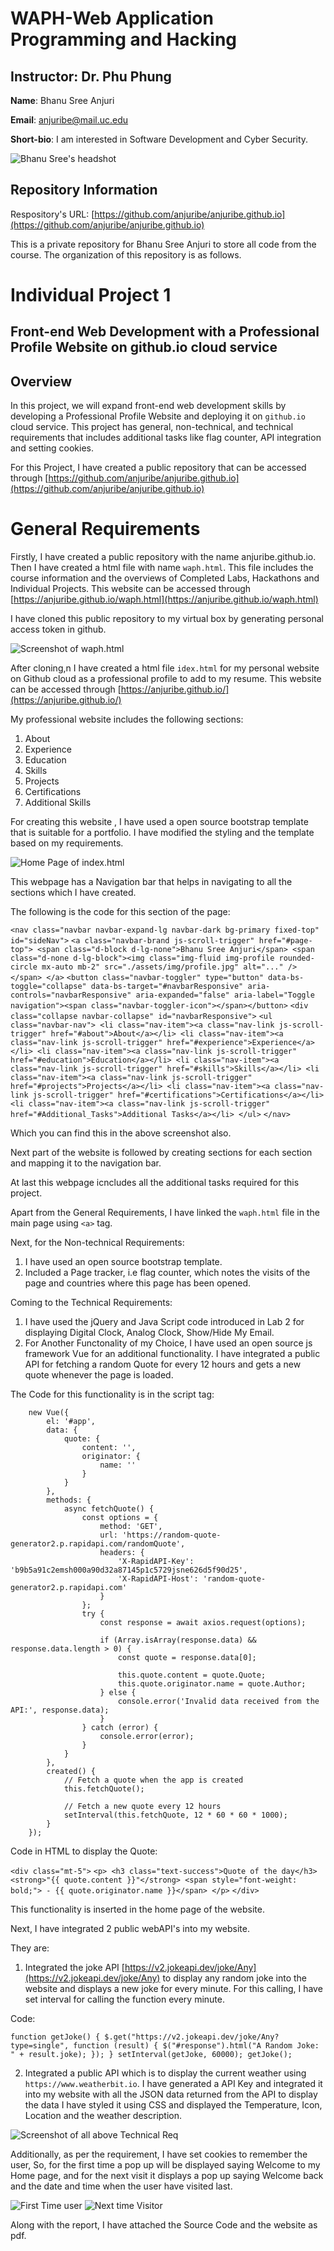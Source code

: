 # WAPH-Web Application Programming and Hacking

## Instructor: Dr. Phu Phung

**Name**: Bhanu Sree Anjuri

**Email**: anjuribe@mail.uc.edu

**Short-bio**: I am interested in Software Development and Cyber Security. 

![Bhanu Sree's headshot](assets/img/headshot.jpeg)

## Repository Information

Respository's URL: [https://github.com/anjuribe/anjuribe.github.io](https://github.com/anjuribe/anjuribe.github.io)

This is a private repository for Bhanu Sree Anjuri to store all code from the
course. The organization of this repository is as follows.

# Individual Project 1
## Front-end Web Development with a Professional Profile Website on github.io cloud service

## Overview 
In this project, we will expand front-end web development skills by developing a Professional Profile Website and deploying it on `github.io` cloud service. This project has general, non-technical, and technical requirements that includes additional tasks like flag counter, API integration and setting cookies. 

For this Project, I have created a public repository that can be accessed through [https://github.com/anjuribe/anjuribe.github.io](https://github.com/anjuribe/anjuribe.github.io)

# General Requirements

Firstly, I have created a public repository with the name anjuribe.github.io. Then I have created a html file with name `waph.html`. This file includes the course information and the overviews of Completed Labs, Hackathons and Individual Projects. This website can be accessed through [https://anjuribe.github.io/waph.html](https://anjuribe.github.io/waph.html)

I have cloned this public repository to my virtual box by generating personal access token in github.

![Screenshot of `waph.html`](assets/img/Screenshot-1.png)

After cloning,n I have created a html file `idex.html` for my personal website on Github cloud as a professional profile to add to my resume. This website can be accessed through [https://anjuribe.github.io/](https://anjuribe.github.io/)

My professional website includes the following sections:
1. About
2. Experience
3. Education
4. Skills
5. Projects
6. Certifications
7. Additional Skills

For creating this website , I have used a open source bootstrap template that is suitable for a portfolio. I have modified the styling and the template based on my requirements. 

![Home Page of `index.html`](assets/img/Screenshot-2.png)

This webpage has a Navigation bar that helps in navigating to all the sections which I have created. 

The following is the code for this section of the page:

```<nav class="navbar navbar-expand-lg navbar-dark bg-primary fixed-top" id="sideNav">```
        `<a class="navbar-brand js-scroll-trigger" href="#page-top">
            <span class="d-block d-lg-none">Bhanu Sree Anjuri</span>
            <span class="d-none d-lg-block"><img class="img-fluid img-profile rounded-circle mx-auto mb-2"
                    src="./assets/img/profile.jpg" alt="..." /></span>
        </a>`
        `<button class="navbar-toggler" type="button" data-bs-toggle="collapse" data-bs-target="#navbarResponsive"
            aria-controls="navbarResponsive" aria-expanded="false" aria-label="Toggle navigation"><span
                class="navbar-toggler-icon"></span></button>`
        `<div class="collapse navbar-collapse" id="navbarResponsive">`
            ```<ul class="navbar-nav">
                <li class="nav-item"><a class="nav-link js-scroll-trigger" href="#about">About</a></li>
                <li class="nav-item"><a class="nav-link js-scroll-trigger" href="#experience">Experience</a></li>
                <li class="nav-item"><a class="nav-link js-scroll-trigger" href="#education">Education</a></li>
                <li class="nav-item"><a class="nav-link js-scroll-trigger" href="#skills">Skills</a></li>
                <li class="nav-item"><a class="nav-link js-scroll-trigger" href="#projects">Projects</a></li>
                <li class="nav-item"><a class="nav-link js-scroll-trigger" href="#certifications">Certifications</a></li>
                <li class="nav-item"><a class="nav-link js-scroll-trigger" href="#Additional_Tasks">Additional Tasks</a></li>
            </ul>```
        </div>
`</nav>`

Which you can find this in the above screenshot also.

Next part of the website is followed by creating sections for each section and mapping it to the navigation bar. 

At last this webpage icncludes all the additional tasks required for this project. 

Apart from the General Requirements, I have linked the `waph.html` file in the main page using `<a>` tag. 

Next, for the Non-technical Requirements:

1. I have used an open source bootstrap template. 
2. Included a Page tracker, i.e flag counter, which notes the visits of the page and countries where this page has been opened. 

Coming to the Technical Requirements:

1. I have used the jQuery and Java Script code introduced in Lab 2 for displaying Digital Clock, Analog Clock, Show/Hide My Email. 
2.  For Another Functonality of my Choice, I have used an open source js framework Vue for an additional functionality. I have integrated a public API for fetching a random Quote for every 12 hours and gets a new quote whenever the page is loaded. 

The Code for this functionality is in the script tag:


        new Vue({
            el: '#app',
            data: {
                quote: {
                    content: '',
                    originator: {
                        name: ''
                    }
                }
            },
            methods: {
                async fetchQuote() {
                    const options = {
                        method: 'GET',
                        url: 'https://random-quote-generator2.p.rapidapi.com/randomQuote',
                        headers: {
                            'X-RapidAPI-Key': 'b9b5a91c2emsh000a90d32a87145p1c5729jsne626d5f90d25',
                            'X-RapidAPI-Host': 'random-quote-generator2.p.rapidapi.com'
                        }
                    };
                    try {
                        const response = await axios.request(options);

                        if (Array.isArray(response.data) && response.data.length > 0) {
                            const quote = response.data[0];

                            this.quote.content = quote.Quote;
                            this.quote.originator.name = quote.Author;
                        } else {
                            console.error('Invalid data received from the API:', response.data);
                        }
                    } catch (error) {
                        console.error(error);
                    }
                }
            },
            created() {
                // Fetch a quote when the app is created
                this.fetchQuote();

                // Fetch a new quote every 12 hours
                setInterval(this.fetchQuote, 12 * 60 * 60 * 1000);
            }
        });

Code in HTML to display the Quote:

`<div class="mt-5">`
    ```<p>
    <h3 class="text-success">Quote of the day</h3>
    <strong>"{{ quote.content }}"</strong>
    <span style="font-weight: bold;"> - {{ quote.originator.name }}</span>
    </p>```
`</div>`

This functionality is inserted in the home page of the website. 

Next, I have integrated 2 public webAPI's into my website.

They are:

1. Integrated the joke API [https://v2.jokeapi.dev/joke/Any](https://v2.jokeapi.dev/joke/Any) to display any random joke into the website and displays a new joke for every minute. For this calling, I have set interval for calling the function every minute. 

Code:

`function getJoke() {
            $.get("https://v2.jokeapi.dev/joke/Any?type=single", function (result) {
                $("#response").html("A Random Joke: " + result.joke);
            });
        }
setInterval(getJoke, 60000);
getJoke();`

2. Integrated a public API which is to display the current weather using `https://www.weatherbit.io`. I have generated a API Key and integrated it into my website with all the JSON data returned from the API to display the data I have styled it using CSS and displayed the Temperature, Icon, Location and the weather description. 

![Screenshot of all above Technical Req](assets/img/Screenshot-3.png)

Additionally, as per the requirement, I have set cookies to remember the user, So, for the first time a pop up will be displayed saying Welcome to my Home page, and for the next visit it displays a pop up saying Welcome back and the date and time when the user have visited last. 

![First Time user](assets/img/Screenshot-4.png)
![Next time Visitor](assets/img/Screenshot-5.png)

Along with the report, I have attached the Source Code and the website as pdf. 

